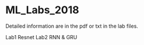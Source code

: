 # ML_Labs_2018

Detailed information are in the pdf or txt in the lab files.

Lab1 Resnet
Lab2 RNN & GRU
